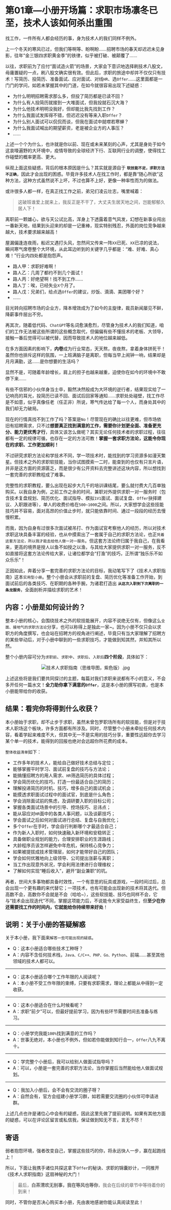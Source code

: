 # 第01章—小册开场篇：求职市场凛冬已至，技术人该如何杀出重围

﻿找工作，一件所有人都会经历的事，身为技术人的我们同样不例外。

上一个冬天的寒风已过，但我们等啊等、盼啊盼……招聘市场的春天却迟迟未见身影，往年“金三银四求职黄金季”的铁律，似乎被打破、被颠覆了……

以往，求职前为了应付“面试造火箭”的场景，大家会下意识地选择刷技术八股文，毋庸置疑的一点，刷八股文确实很有效。但此后，求职的旅途中却并不仅仅只有技术！写简历、投简历、准备面试、应对面试、对线`HR`、选`Offer`……这里面都是一门门的学问，如若未掌握其中的门道，在如今就很容易出现下述疑惑：

- 为什么明明招聘需求那么多，但投了简历都是已读不回？
- 为什么有人投简历就接到一大堆面试，但我投就石沉大海？
- 为什么他技术明明没我好，但却能比我先找到工作？
- 为什么我面试发挥得不错，但迟迟没有等来入职`Offer`？
- 为什么别人面试可以侃侃而谈，但我在面试中就噤若寒蝉？
- 为什么我面试喊出的期望薪资，老是被企业方的人事压？
- ……

上述一个个为什么，也许就是你以前、现在或未来某刻的心声，尤其是身处于如今这哀嚎遍野的大环境中，疫情导致的全球经济下行、互联网行业的调整，使得找工作碰壁的概率更高、更大。

纵观上面这些疑惑，背后的根本原因是什么？其实就是源自于 **`软技能不足，求职方法不正确`**，因此才会出现的困惑。毕竟许多技术人在找工作时，都是靠“随心所欲”这种方法，这种方式虽然说不上坏，不过也算不上好，更像一种率性而为的做法。

或许很多人都一样，在真正找工作之前，弟兄们凌云壮志，嘴里喊着：
> 这破班谁爱上就来上，我反正是不干了，大丈夫生居天地之间，岂能郁郁久居人下！

离职前一颗雄心，欲与天公试比高，浑身上下透露着意气风发，幻想在新事业闯出一番新天地，结果到头迎来的却是一记重棒，现实特别残忍，外面的岗位竞争越来越大，技术要求越来越高！

屋漏偏逢连夜雨，船迟又遇打头风，忽然间又传来一阵`XX`已死、`XX`已凉的说法，瞬间寒气席卷整个大环境，从此耳边听到的关键字几乎都是：“难、好难、真心难！”行业内四处都是抱怨声。
- 路人甲：求职好难啊！
- 路人乙：几周了都约不到几个面试！
- 路人丙：好绝望啊！找不到工作……
- 路人丁：唉，已经失业`X`个月了。
- 路人戊：兄弟们，给点选`Offer`的建议，炒饭、滴滴、美团哪个好？
- ……

目光转向招聘市场的企业方，降本增效成为了如今的主旋律，裁员新闻屡见不鲜，降薪事件层出不穷。

再其次，随着低代码、`ChatGPT`等名词愈演愈烈，尽管身为技术人的我们知道，咱们的工作无法被这些所谓的这些概念取代，但偏偏有些不懂技术的老板、大领导，接触一番后觉得可以被代替，因而导致技术人的地位越来越低。

在多方面因素的影响下，**内卷**成为行业常态，天天熬，夜夜熬，拿着身体拼死干！虽然你也排斥这样的氛围，一上班满脑子是离职，但每当早上闹钟一响，结果却是月月满勤，这……是你想要的生活吗？

显然不是，可随着年龄增长，肩上的担子也越来越重，迫使你在如今的环境中不敢停下来……

有些不信邪的小伙伴身当士卒，毅然决然般成为大环境的逆行者，结果现实给了一记响亮的耳光，投简历已读不回、面试后回家等通知……求职处处碰壁，找工作尽是不如意，似乎真像任老（任正非）所说，寒气传达给了每一个人，而身处其中的我们却无力破局。

现在的行情真找不到工作了吗？答案是`No`！尽管现在的确比以往更难，但市场依旧有招聘需求，只不过**想要真正找到满意的工作，需要你计划更全面、准备更充分、能力更优秀才行**，具体又该怎么做呢？其实无论任何技术者的求职过程，往往都有一定的规律可循，也存在一定的方法可教！**掌握一套求职方法论，这能令你现在的求职、工作更加顺利！**

不过研究求职方法论和学技术不同，学一项技术时，能找到的学习资源多如漫天繁星。但技术之外的求职软技能，当你试图摸索一二时，能查到的也仅有只言片语，并非是这方面的资源匮乏，而是很少有公开资料去完整讲述这块内容，所以想找到一套完善的求职教程成了难事。

完整性的求职教程，要么出现在起步大几千的培训课结尾，要么就付费大几百单独购买。以我自身为例，之前工作之余的时间，兼职对外提供求职一对一服务时（包含技术复盘规划、简历优化、面试指导、模拟`1V1`面试、面试复盘、`Offer`抉择建议、入职跟进等），单人的收费价格在`500~1000`之间。所以，大家想学会这些技能技巧并不容易，面对高昂的价值止步时，就只能依靠时间、通过一段段的经历去慢慢积累。

而我，因为自身有过很多次面试被吊打、作为面试官考察他人的经历，所以对技术求职这块具备丰富的经验，也从中摸索出了一套属于自己的求职方法论，也正`凭着这套方法论，所以我才能去给他人做一对一服务`。但这套方法论终归属于我自己，在我看来，更高的境界是授人以鱼不如授之以渔，与其给大家提供求职一对一服务，反不如直接将这套方法论传给大家，让诸位都学会“打渔”的技巧，正所谓“独乐乐不如众乐乐”！

正因如此，奔着分享一套完善的求职方法论的目标，我动笔写下了《技术人求职指南》这本`实用型小册`。整个小册会从求职前的复盘、简历优化等准备工作开始，到面试前后的各类技巧、在职期的各种手腕，为诸君打造出 **`从这次入职到下次离职的一条龙服务`**，全面剖析并描绘求职的艺术！


## 内容：小册是如何设计的？

整本小册的核心，会围绕技术之外的软技能展开，内容不说绝无仅有，但像这么`全面、接地气的求职方法论`分享，也可以称得上是独此一家~。因为小册不仅只会以求职方的角度撰写，也会站在招聘方的视角进行阐述，毕竟只有当大家理解了招聘方的某些举动后，对于小册中聊到的一些求职技巧，才能做到知其然，并知其所以然。


整个小册内容可分为`求职前`、`求职中`、`求职后`、`入职后`**四个阶段**，具体如下：   


<p align=center><img src="https://p6-juejin.byteimg.com/tos-cn-i-k3u1fbpfcp/2b982df218e34e25a767d6873be38f2e~tplv-k3u1fbpfcp-watermark.image?" alt="技术人求职指南（思维导图，紫色版）.jpg"  /></p>

上述这些将是我们要共同探讨的主题，每篇对我们求职来说都有不小的意义，不会多开任何一篇水文！**全力助你拿下满意的`Offer`**，这是本小册的撰写初衷，也是本小册能带给你的收获。

## 结果：看完你将得到什么收获？

本小册始于求职，却不止步于求职，虽然未曾包罗职场所有的软技能，但是对于技术人职场这个板块，许多方面都有所涉及。同时，尽管整个小册未牵扯任何技术内容，看着学起来难度不大，但其中无一不是实用的技巧分享，重要性远超你去学习某个单一的技术，能得到的回报也绝对会远超你所花费的成本。

`整体收益清单`如下：

- 工作多年的技术人，能给自己做好技术总结与定位；
- 能够掌握平时学习、面试前复盘的技巧与方法论；
- 能搞懂招聘方的用人需求、`HR`筛选简历的具体过程；
- 学会简历优化的技巧，打造一份最适合自己的简历；
- 理解投递简历的时机、技巧，增多自己的面试机会；
- 能摸透求职面试过程中的面试官，到底是什么角色；
- 学会消除面试前的焦虑，及调研要入职的目标公司；
- 掌握各类面试场景中的引导、控场技巧、忌讳点；
- 能从容应对`HR`面中的各类人事问题，以及谈薪技巧；
- 学会面试之后如何对面试进行总结、复盘与自我优化；
- 多个`Offer`在手时，学会自行判断哪个才最适合自己；
- 作为新人入职时，如何快速融入新环境和安稳转正；
- 具备做职业规划的能力，合理安排职业的生涯路线；
- 大龄程序员该怎样避免中年危机，保持核心竞争力；
- 如果被提拔成技术管理层，如何才能带好自己的团队；
- 学会如何优雅地向上级领导、公司提出涨薪与离职；
- 当工作出现意外状况，学会利用法律进行合理维权；
- 了解如何实现“睡后收入”，避开“副业兼职”的坑。

再者，世间大多事物都具备时效性，一个有意思的玩具或游戏，一段时间过后，总会出现一个更有趣的来代替它；一项技术，也有可能会出现新的技术将其迭代。但高数不会，高数你不会就是不会（哈哈~），这些软技能、技巧也同样不会，它与“技术会出现迭代”不同，掌握这项能力后，不说能令大家受益终生，但**至少在你还需要找工作的时间内，它就能给你持续带来好处**！

## 说明：关于小册的答疑解惑
关于本小册，我下面来`解答一些可能出现的疑惑`。

- Q：这本小册适合哪些技术工种呀？
- A：内容不含任何技术栈，`Java、C/C++、PHP、Go、Python`、前端……甚至其他领域的技术人都可以。

---

- Q：这本小册适合哪个工作年限的人阅读呢？
- A：本小册不受工作年限的束缚，只要有求职需求，理论上都能从中得到一定收获。

---

- Q：这本小册适合在什么时候看呢？
- A：求职“前夕”可以，但最好提前学习，因为有些环节需要时间去准备与练习。

---

- Q：小册学完我能`100%`找到满意的工作吗？
- A：世事无绝对，本小册也不例外，但如若你能做到知行合一，`Offer`八九不离十。

---

- Q：学完整个小册后，我可以给别人做面试指导吗？
- A：可以，小册是一套完善的求职方法论，当你掌握后当然能给他人做面试规划。

---

- Q：我加入小册后，会不会有交流的圈子呀？
- A：自然会有，官方会组建小册学习群，如若需要交流圈的小伙伴可申请进群。

上述几点也许是诸位心中会有的疑惑，因此这里先做了提前说明。如果有其他方面的疑惑，可以在评论区留言或私信我，保证做到知无不言，言无不尽！

## 寄语

弱者抱怨环境，强者改变自己，掌握这些技巧的你，将永远快人一步，赢在起跑线上！

所以，下面让我携手诸位共探这拿下`Offer`的秘诀、求职的锦囊妙计，一同推开《技术人求职指南》这扇神秘的大门！
> 最后，**白茶清欢无别事，我在等风也等你**，我会在后续的章节中等待着你的到来！

同时，不管你是否决心购买本小册，先由衷地感谢你能认真阅读至此！